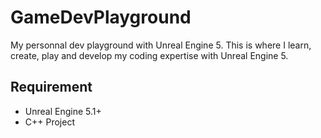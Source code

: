 # GameDevPlayground
My personnal dev playground with Unreal Engine 5. This is where I learn, create, play and develop my coding expertise with Unreal Engine 5.

## Requirement
- Unreal Engine 5.1+
- C++ Project
